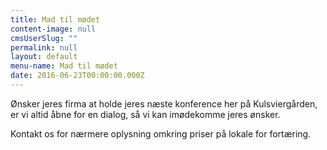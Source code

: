 ```yaml
---
title: Mad til mødet
content-image: null
cmsUserSlug: ""
permalink: null
layout: default
menu-name: Mad til mødet
date: 2016-06-23T00:00:00.000Z
---
```


Ønsker jeres firma at holde jeres næste konference her på Kulsviergården, er vi altid åbne for en dialog, så vi kan imødekomme jeres ønsker. 

Kontakt os for nærmere oplysning omkring priser på lokale for fortæring.